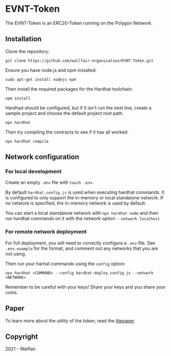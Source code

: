 # EVNT-Token
The EVNT-Token is an ERC20-Token running on the Polygon Network.

## Installation

Clone the repository:

`git clone https://github.com/wallfair-organization/EVNT-Token.git`

Ensure you have node.js and npm installed:

```
sudo apt-get install nodejs npm
```

Then install the required packages for the Hardhat toolchain:

`npm install`

Hardhad should be configured, but if it isn't run the next line, create a sample project
and choose the default project root path.

`npx hardhat`

Then try compiling the contracts to see if it has all worked:

`npx hardhat compile`

## Network configuration

### For local development 
Create an empty `.env` file with `touch .env`.

By default `hardhat.config.js` is used when executing hardhat commands. It is configured to only
support the in-memory or local standalone network. If no network is specified, the in-memory 
network is used by default.

You can start a local standalone network with `npx hardhat node` and then run hardhat commands 
on it with the network option `--network localhost`

### For remote network deployment

For full deployment, you will need to correctly configure a `.env` file. See `.env.example` for the format,
and comment out any networks that you are not using.

Then run your harhat commands using the `config` option:

`npx hardhat <COMMAND> --config hardhat-deploy.config.js --network <NETWORK>`

Remember to be careful with your keys! Share your keys and you share your coins.


## Paper
To learn more about the utility of the token, read the [litepaper](https://wallfair.io/static/media/wallfair-litepaper.00df42b3.pdf)

## Copyright 
2021 - Wallfair.
